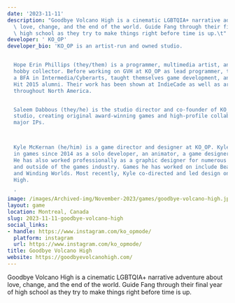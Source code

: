 ```yaml
---
date: '2023-11-11'
description: "Goodbye Volcano High is a cinematic LGBTQIA+ narrative adventure about\
  \ love, change, and the end of the world. Guide Fang through their final year of\
  \ high school as they try to make things right before time is up.\t"
developer: ' KO_OP'
developer_bio: 'KO_OP is an artist-run and owned studio.


  Hope Erin Phillips (they/them) is a programmer, multimedia artist, and professional
  hobby collector. Before working on GVH at KO_OP as lead programmer, they completed
  a BFA in Intermedia/Cyberarts, taught themselves game development, and was a Critical
  Hit 2015 alumni. Their work has been shown at IndieCade as well as art galleries
  throughout North America.


  Saleem Dabbous (they/he) is the studio director and co-founder of KO_OP, a worker-owned
  studio, creating original award-winning games and high-profile collaborations on
  major IPs.



  Kyle McKernan (he/him) is a game director and designer at KO_OP. Kyle has worked
  in games since 2014 as a solo developer, an animator, a game designer, and a writer.
  He has also worked professionally as a graphic designer for numerous clients in
  and outside of the games industry. Games he has worked on include Beasts of Balance
  and Winding Worlds. Most recently, Kyle co-directed and led design on Goodbye Volcano
  High.

  '
image: /images/Archived-img/November-2023/games/goodbye-volcano-high.jpeg
layout: game
location: Montreal, Canada
slug: 2023-11-11-goodbye-volcano-high
social_links:
- handle: https://www.instagram.com/ko_opmode/
  platform: instagram
  url: https://www.instagram.com/ko_opmode/
title: Goodbye Volcano High
website: https://goodbyevolcanohigh.com/
---
```


Goodbye Volcano High is a cinematic LGBTQIA+ narrative adventure about love, change, and the end of the world. Guide Fang through their final year of high school as they try to make things right before time is up.	